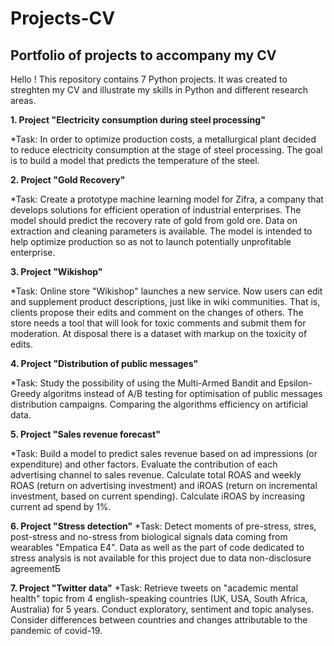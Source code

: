 # Projects-CV
## Portfolio of projects to accompany my CV

Hello ! This repository contains 7 Python projects. It was created to streghten my CV and illustrate my skills in Python and different research areas.

**1. Project "Electricity consumption during steel processing"** 

*Task: 
In order to optimize production costs, a metallurgical plant decided to reduce electricity consumption at the stage of steel processing. 
The goal is to build a model that predicts the temperature of the steel.

**2. Project "Gold Recovery"**

*Task: 
Create a prototype machine learning model for Zifra, a company that develops solutions for efficient operation of industrial enterprises.
The model should predict the recovery rate of gold from gold ore. Data on extraction and cleaning parameters is available.
The model is intended to help optimize production so as not to launch potentially unprofitable enterprise.

**3. Project "Wikishop"**

*Task:
Online store "Wikishop" launches a new service. Now users can edit and supplement product descriptions, just like in wiki communities.
That is, clients propose their edits and comment on the changes of others.
The store needs a tool that will look for toxic comments and submit them for moderation.
At disposal there is a dataset with markup on the toxicity of edits.

**4. Project "Distribution of public messages"**

*Task:
Study the possibility of using the Multi-Armed Bandit and Epsilon-Greedy algoritms instead of A/B testing for optimisation of public messages distribution campaigns.
Comparing the algorithms efficiency on artificial data.

**5. Project "Sales revenue forecast"**

*Task:
Build a model to predict sales revenue based on ad impressions (or expenditure) and other factors.
Evaluate the contribution of each advertising channel to sales revenue. 
Calculate total ROAS and weekly ROAS (return on advertising investment) and iROAS (return on incremental investment, based on current spending). 
Calculate iROAS by increasing current ad spend by 1%.

**6. Project "Stress detection"**
*Task:
Detect moments of pre-stress, stres, post-stress and no-stress from biological signals data coming from wearables "Empatica E4".
Data as well as the part of code dedicated to stress analysis is not available for this project due to data non-disclosure agreementБ

**7. Project "Twitter data"**
*Task:
Retrieve tweets on "academic mental health" topic from 4 english-speaking countries (UK, USA, South Africa, Australia) for 5 years.
Conduct exploratory, sentiment and topic analyses.
Consider differences between countries and changes attributable to the pandemic of covid-19. 


